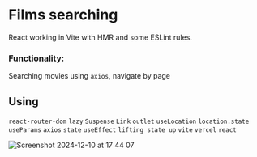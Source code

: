 # Films searching

React working in Vite with HMR and some ESLint rules.

### Functionality: 
Searching movies using `axios`, navigate by page

## Using 
`react-router-dom`
`lazy`
`Suspense`
`Link`
`outlet`
`useLocation`
`location.state`
`useParams`
`axios`
`state`
`useEffect`
`lifting state up`
`vite`
`vercel`
`react`

![Screenshot 2024-12-10 at 17 44 07](https://github.com/user-attachments/assets/1cbeaf33-8f68-42e4-ba20-1f15b1036c46)
